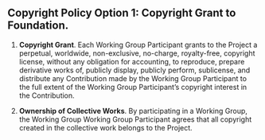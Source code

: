 ## Copyright Policy Option 1:  Copyright Grant to Foundation.  

1.	**Copyright Grant**. Each Working Group Participant grants to the Project a perpetual, worldwide, non-exclusive, no-charge, 
     royalty-free, copyright license, without any obligation for accounting, to reproduce, prepare derivative works of, publicly 
     display, publicly perform, sublicense, and distribute any Contribution made by the Working Group Participant to the full 
     extent of the Working Group Participant’s copyright interest in the Contribution.  
     
2.	**Ownership of Collective Works**. By participating in a Working Group, the Working Group Working Group Participant agrees 
     that all copyright created in the collective work belongs to the Project.  
